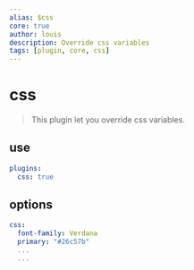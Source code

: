 ```yaml
---
alias: $css
core: true
author: louis
description: Override css variables
tags: [plugin, core, css]
---
```

# css

> This plugin let you override css variables.

## use

```yaml
plugins:
  css: true
```

## options

```yaml
css:
  font-family: Verdana
  primary: "#26c57b"
  ...
  ...
```

